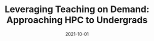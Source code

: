 ---
title: "Leveraging Teaching on Demand: Approaching HPC to Undergrads"
collection: publications
permalink: /publication/2021-10-01-Leveraging-Teaching-on-Demand-Approaching-HPC-to-Undergrads
type: "journal"
date: 2021-10-01
venue: '<em>Journal of Parallel and Distributed Computing</em>(156), pp. 148-162'
paperurl: 'https://doi.org/10.1016/j.jpdc.2021.05.015'
citation: ' S. Catalán,  R. Carratalá-Sáez, and  <strong>S. Iserte</strong>, &quot;Leveraging Teaching on Demand: Approaching HPC to Undergrads.&quot; <em>Journal of Parallel and Distributed Computing</em>(156), pp. 148-162, Oct. 2021. ISSN: 0743-7315.'
---